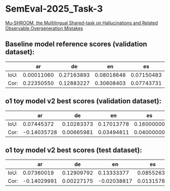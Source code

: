 # SemEval-2025_Task-3
 [Mu-SHROOM, the Multilingual Shared-task on Hallucinations and Related Observable Overgeneration Mistakes](https://helsinki-nlp.github.io/shroom/)

## Baseline model reference scores (validation dataset):
|     | ar   |  de | en  | es  |fi   | fr  | it  | hi  | sv  |  zh |
| --- | ---- | --- | --- | --- | --- | --- | --- | --- | --- | --- |
|IoU:| 0.00011060 | 0.27163893  | 0.08018648  | 0.07150483  | 0.08427371 |  0.11302211 |  0.00097039 |  0.24205735 |  0.18927982 |  0.07758474 |
|Cor:| 0.22350550  |   0.12883227  | 0.30608403  | 0.07743731  | 0.26245742  | 0.09108764  | 0.20035447  | 0.14520350  | 0.16963001 |  0.15016963 |

## о1 toy model v2 best scores (validation dataset):
|     | ar   |  de | en  | es  |fi   | fr  | it  | hi  | sv  |  zh |
| --- | ---- | --- | --- | --- | --- | --- | --- | --- | --- | --- |
|IoU:| 0.07445372 | 0.10283373  | 0.17013778  | 0.16000000  | 0.00000000 |  0.00000000 |  0.01093750 |  0.05999679 |  0.04081633 |  0.09226140 |
|Cor:| -0.14035728  |   0.00665981 | 0.03494811  | 0.04000000  | 0.00000000  | 0.00000000  | 0.01836263  | 0.02571352  | 0.00000000 |  -0.04451374 |

## о1 toy model v2 best scores (test dataset):
|     | ar   |  de | en  | es  |fi   | fr  | it  | hi  | sv  |  zh |
| --- | ---- | --- | --- | --- | --- | --- | --- | --- | --- | --- |
|IoU:| 0.07360019 | 0.12909792  | 0.13333377  | 0.08552632  | 0.00000000 |  0.00000000 |  0.00785015 |  0.00000000 |  0.10117693 |  0.07615963 |
|Cor:| -0.14029991  |   0.00227175  | -0.02038817  | 0.01315789  | 0.00000000  | 0.00000000  | -0.01606410  | 0.000000000  | -0.07447502 |  -0.03140356 |

